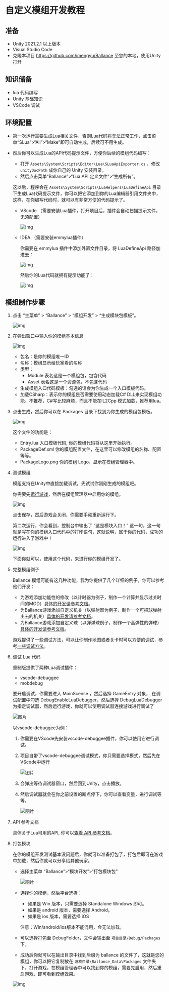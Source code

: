 # 自定义模组开发教程

## 准备

* Unity 2021.2.1 以上版本
* Visual Studio Code
* 克隆本项目 https://github.com/imengyu/Ballance 至您的本地，使用Unity打开

## 知识储备

* lua 代码编写
* Unity 基础知识
* VSCode 调试

## 环境配置

* 第一次运行需要生成Lua相关文件，否则Lua代码将无法正常工作，点击菜单“SLua”>“All”>“Make”即可自动生成，后续可不用生成。
* 然后你可以生成Lua的API代码提示文件，方便你后续的模组代码编写：

  * 打开 `Assets\System\Scripts\Editor\Lua\SLuaApiExporter.cs` ，修改 `unityDocPath` 成你自己的 Unity 安装目录。
  * 然后点击菜单“Ballance”>“Lua API 定义文件”>“生成所有”。

  这以后，程序会在 `Assets\System\Scripts\LuaHelpers\LuaDefineApi` 目录下生成Lua代码提示文件，你可以把它添加到你的Lua编辑器引用文件夹中，
  这样，在你编写代码时，就可以有非常方便的代码提示了。

  * VScode （需要安装Lua插件，打开项目后，插件会自动扫描提示文件，无须配置）

    ![img](8.jpg)

  * IDEA （需要安装emmylua插件）

    你需要在 emmylua 插件中添加外置文件目录，将 LuaDefineApi 路径加进去：

    ![img](10.jpg)

    然后你的Lua代码就拥有提示功能了：

    ![img](9.jpg)

## 模组制作步骤

1. 点击 “主菜单” > “Ballance” > “模组开发” > “生成模块包模板”。

    ![img](1.jpg)

2. 在弹出窗口中输入你的模组基本信息

    ![img](2.jpg)

    * 包名：是你的模组唯一ID
    * 名称：模组显示给玩家看的名称
    * 类型：
        * Module 表名这是一个模组包，包含代码
        * Asset 表名这是一个资源包，不包含代码
    * 生成模组入口代码模板：勾选的话会为你生成一个入口模板代码。
    * 加载CSharp：表示你的模组是否需要使用动态加载C# DLL来实现模组功能。不推荐，C#写比较麻烦，而且不能在IL2Cpp 模式加载，推荐用lua。

3. 点击生成，然后你可以在 Packages 目录下找到为你生成的模组包模板。

    ![img](3.jpg)

    这个文件的功能是：

    * Entry.lua 入口模板代码, 你的模组代码将从这里开始执行。
    * PackageDef.xml 你的模组配置文件，在这里可以修改模组的名称、配置等等。
    * PackageLogo.png 你的模组 Logo，显示在模组管理器中。

4. 测试模组

    模组支持在Unity中直接加载调试。先试试你刚刚生成的模组吧。

    你需要先[运行游戏](../Help/readme.md#在编辑器里运行)，然后在模组管理器中启用你的模组。

    ![img](5.jpg)

    点击保存，然后游戏会关闭，你需要手动重新运行下。

    第二次运行，你会看到，控制台中输出了 “这是模块入口！” 这一句，这一句就是写在你的模组入口代码中的打印语句，这就说明，属于你的代码，成功的运行进入了游戏中！

    ![img](6.jpg)

    下面你就可以，使用这个代码，来进行你的模组开发了。

5. 完整模组例子

    Ballance 模组可能有这几种功能，我为你提供了几个详细的例子，你可以参考他们开发：

    * 为游戏添加功能性的修改（以计时器为例子，制作一个计算并显示过关时间的MOD）[具体的开发请参考文档](timer-demo/readme.md)。
    * 为Ballance游戏添加自定义机关（以弹射器为例子，制作一个可把球弹射出去的机关）[具体的开发请参考文档](ejector-demo/readme.md)。
    * 为Ballance游戏添加自定义球（以弹弹球例子，制作一个高弹性的弹球）[具体的开发请参考文档](bouncing-ball-demo/readme.md)。

    游戏提供了一些调试方法，可以让你制作地图或者关卡时可以方便的调试，参考[一些调试方法](../Help/debug-tools.md)。

6. 调试 Lua 代码

    重制版提供了两种Lua调试插件：

    * vscode-debuggee
    * mobdebug

    要开启调试，你需要进入 MainScense ，然后选择 GameEntry 对象，
    在调试配置中勾选 DebugEnableLuaDebugger，然后选择 DebugLuaDebugger 为指定调试器，然后运行游戏，你就可以使用调试器连接游戏进行调试了

    ![图片](11.jpg)

    以vscode-debuggee为例：

    1. 你需要在VScode先安装vscode-debuggee插件，你可以使用它进行调试。
    2. 项目自带了vscode-debuggee调试模式，你只需要选择模式，然后先在VScode中运行

        ![图片](12.jpg)

    3. 会弹出等待调试器窗口，然后回到Unity，点击播放。
    4. 然后调试器就会在你之前设置的断点停下，你可以查看变量，进行调试等等。

        ![图片](13.jpg)

7. API 参考文档

    具体关于Lua可用的API, 你可以[查看 API 参考文档](../LuaApi/readme.md)。

8. 打包模块

    在你的模组开发测试基本没问题后，你就可以准备打包了，打包后即可在游戏中加载，然后你就可以分享给其他玩家。

    * 选择主菜单 “Ballance”>“模块开发”>“打包模块包”

      ![图片](7.jpg)

    * 选择你的模组，然后平台选择：
      * 如果是 Win 版本，只需要选择 Standalone Windows 即可。
      * 如果是 android 版本，需要选择 Android。
      * 如果是 ios 版本，需要选择 iOS

      注意：Win/android/ios版本不能混用，会无法加载。

    * 可以选择打包至 DebugFolder，文件会输出至 `项目目录/Debug/Packages` 下。
    * 成功后你就可以在输出目录中找到后缀为 ballance 的文件了，这就是您的模组，你可以把它复制放在 `游戏目录\Ballance_Data\Packages` 文件夹下，打开游戏，在模组管理器中可以找到你的模组，需要先启用，然后重启游戏，即可看到模组效果。

    ![img](4.jpg)
